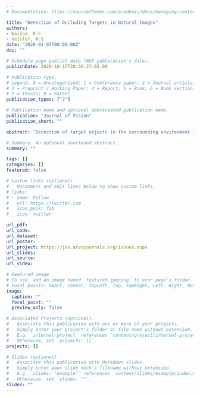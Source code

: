 ```yaml
---
# Documentation: https://sourcethemes.com/academic/docs/managing-content/

title: "Detection of Occluding Targets in Natural Images"
authors:
- Walshe, R.C.
- Geisler, W.S.
date: "2020-01-07T00:00:00Z"
doi: ""

# Schedule page publish date (NOT publication's date).
publishDate: 2020-10-17T20:36:27-05:00

# Publication type.
# Legend: 0 = Uncategorized; 1 = Conference paper; 2 = Journal article;
# 3 = Preprint / Working Paper; 4 = Report; 5 = Book; 6 = Book section;
# 7 = Thesis; 8 = Patent
publication_types: ["2"]

# Publication name and optional abbreviated publication name.
publication: "Journal of Vision"
publication_short: ""

abstract: "Detection of target objects in the surrounding environment is a common visual task. There is a vast psychophysical and modeling literature concerning the detection of targets in artificial and natural backgrounds. Most studies involve detection of additive targets or of some form of image distortion. Although much has been learned from these studies, the targets that most often occur under natural conditions are neither additive nor distorting; rather, they are opaque targets that occlude the backgrounds behind them. Here, we describe our efforts to measure and model detection of occluding targets in natural backgrounds. To systematically vary the properties of the backgrounds, we used the constrained sampling approach of Sebastian, Abrams, and Geisler (2017).  Specifically, millions of calibrated gray-scale natural-image patches were sorted into a 3D histogram along the dimensions of luminance, contrast, and phase-invariant similarity to the target. Eccentricity psychometric functions (accuracy as a function of retinal eccentricity) were measured for four different occluding targets and 15 different combinations of background luminance, contrast, and similarity, with a different randomly sampled background on each trial. The complex pattern of results was consistent across the three subjects, and was largely explained by a principled model observer (with only a single efficiency parameter) that combines three image cues (pattern, silhouette, and edge) and four well-known properties of the human visual system (optical blur, blurring and downsampling by the ganglion cells, divisive normalization, intrinsic position uncertainty). The model also explains the thresholds for additive foveal targets in natural backgrounds reported in Sebastian et al. (2017)."

# Summary. An optional shortened abstract.
summary: ""

tags: []
categories: []
featured: false

# Custom links (optional).
#   Uncomment and edit lines below to show custom links.
# links:
# - name: Follow
#   url: https://twitter.com
#   icon_pack: fab
#   icon: twitter

url_pdf:
url_code:
url_dataset:
url_poster:
url_project: https://jov.arvojournals.org/issues.aspx
url_slides:
url_source:
url_video:

# Featured image
# To use, add an image named `featured.jpg/png` to your page's folder. 
# Focal points: Smart, Center, TopLeft, Top, TopRight, Left, Right, BottomLeft, Bottom, BottomRight.
image:
  caption: ""
  focal_point: ""
  preview_only: false

# Associated Projects (optional).
#   Associate this publication with one or more of your projects.
#   Simply enter your project's folder or file name without extension.
#   E.g. `internal-project` references `content/project/internal-project/index.md`.
#   Otherwise, set `projects: []`.
projects: []

# Slides (optional).
#   Associate this publication with Markdown slides.
#   Simply enter your slide deck's filename without extension.
#   E.g. `slides: "example"` references `content/slides/example/index.md`.
#   Otherwise, set `slides: ""`.
slides: ""
---
```


